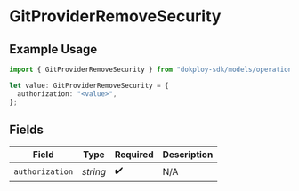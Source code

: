 # GitProviderRemoveSecurity

## Example Usage

```typescript
import { GitProviderRemoveSecurity } from "dokploy-sdk/models/operations";

let value: GitProviderRemoveSecurity = {
  authorization: "<value>",
};
```

## Fields

| Field              | Type               | Required           | Description        |
| ------------------ | ------------------ | ------------------ | ------------------ |
| `authorization`    | *string*           | :heavy_check_mark: | N/A                |